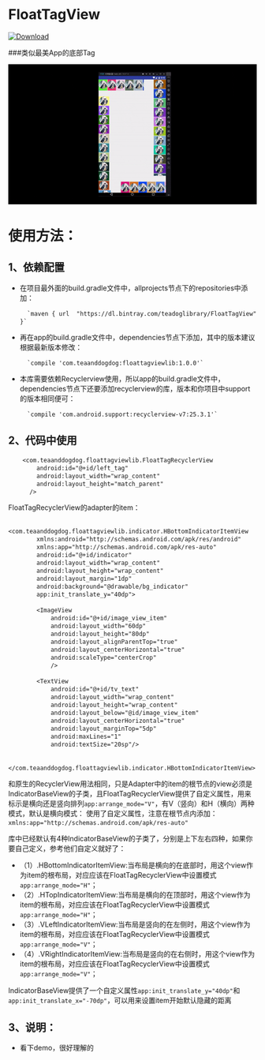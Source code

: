 # FloatTagView
[ ![Download](https://api.bintray.com/packages/teadoglibrary/FloatTagView/FloatTagView/images/download.svg) ](https://bintray.com/teadoglibrary/FloatTagView/FloatTagView/_latestVersion)

###类似最美App的底部Tag

![演示](https://github.com/huzipiaopiao/FloatTagView/blob/master/img/ezgif.com-optimize.gif)

# 使用方法：
## 1、依赖配置
- 在项目最外面的build.gradle文件中，allprojects节点下的repositories中添加：

        `maven { url  "https://dl.bintray.com/teadoglibrary/FloatTagView"  }`

- 再在app的build.gradle文件中，dependencies节点下添加，其中的版本建议根据最新版本修改：

        `compile 'com.teaanddogdog:floattagviewlib:1.0.0'`

- 本库需要依赖Recyclerview使用，所以app的build.gradle文件中，dependencies节点下还要添加recyclerview的库，版本和你项目中support的版本相同便可：

        `compile 'com.android.support:recyclerview-v7:25.3.1'`  

## 2、代码中使用

```
    <com.teaanddogdog.floattagviewlib.FloatTagRecyclerView
        android:id="@+id/left_tag"
        android:layout_width="wrap_content"
        android:layout_height="match_parent"
      />
```

FloatTagRecyclerView的adapter的item：
```
    <com.teaanddogdog.floattagviewlib.indicator.HBottomIndicatorItemView
        xmlns:android="http://schemas.android.com/apk/res/android"
        xmlns:app="http://schemas.android.com/apk/res-auto"
        android:id="@+id/indicator"
        android:layout_width="wrap_content"
        android:layout_height="wrap_content"
        android:layout_margin="1dp"
        android:background="@drawable/bg_indicator"
        app:init_translate_y="40dp">
    
        <ImageView
            android:id="@+id/image_view_item"
            android:layout_width="60dp"
            android:layout_height="80dp"
            android:layout_alignParentTop="true"
            android:layout_centerHorizontal="true"
            android:scaleType="centerCrop"
            />
    
        <TextView
            android:id="@+id/tv_text"
            android:layout_width="wrap_content"
            android:layout_height="wrap_content"
            android:layout_below="@id/image_view_item"
            android:layout_centerHorizontal="true"
            android:layout_marginTop="5dp"
            android:maxLines="1"
            android:textSize="20sp"/>
    
    </com.teaanddogdog.floattagviewlib.indicator.HBottomIndicatorItemView>
```

和原生的RecyclerView用法相同，只是Adapter中的item的根节点的view必须是IndicatorBaseView的子类，且FloatTagRecyclerView提供了自定义属性，用来标示是横向还是竖向排列`app:arrange_mode="V"`，有V（竖向）和H（横向）两种模式，默认是横向模式：
使用了自定义属性，注意在根节点内添加：`xmlns:app="http://schemas.android.com/apk/res-auto"`

库中已经默认有4种IndicatorBaseView的子类了，分别是上下左右四种，如果你要自己定义，参考他们自定义就好了：
- （1）.HBottomIndicatorItemView:当布局是横向的在底部时，用这个view作为item的根布局，对应应该在FloatTagRecyclerView中设置模式`app:arrange_mode="H"`；
- （2）.HTopIndicatorItemView:当布局是横向的在顶部时，用这个view作为item的根布局，对应应该在FloatTagRecyclerView中设置模式`app:arrange_mode="H"`；
- （3）.VLeftIndicatorItemView:当布局是竖向的在左侧时，用这个view作为item的根布局，对应应该在FloatTagRecyclerView中设置模式`app:arrange_mode="V"`；
- （4）.VRightIndicatorItemView:当布局是竖向的在右侧时，用这个view作为item的根布局，对应应该在FloatTagRecyclerView中设置模式`app:arrange_mode="V"`；

IndicatorBaseView提供了一个自定义属性`app:init_translate_y="40dp"`和`app:init_translate_x="-70dp"`，可以用来设置item开始默认隐藏的距离

## 3、说明：
- 看下demo，很好理解的


